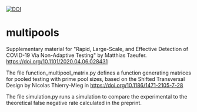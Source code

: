 [![DOI](https://zenodo.org/badge/283308432.svg)](https://zenodo.org/badge/latestdoi/283308432)
# multipools

Supplementary material for "Rapid, Large-Scale, and Effective Detection of COVID-19 Via Non-Adaptive Testing" by Matthias Taeufer.
https://doi.org/10.1101/2020.04.06.028431

The file function_multipool_matrix.py defines a function generating matrices for pooled testing with prime pool sizes, based on the Shifted Transversal Design by Nicolas Thierry-Mieg in https://doi.org/10.1186/1471-2105-7-28

The file simulation.py runs a simulation to compare the experimental to the theoretical false negative rate calculated in the preprint.


